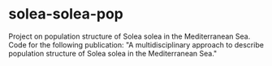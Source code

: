 # solea-solea-pop
Project on population structure of Solea solea in the Mediterranean Sea.
Code for the following publication: "A multidisciplinary approach to describe population structure of Solea solea in the Mediterranean Sea."
